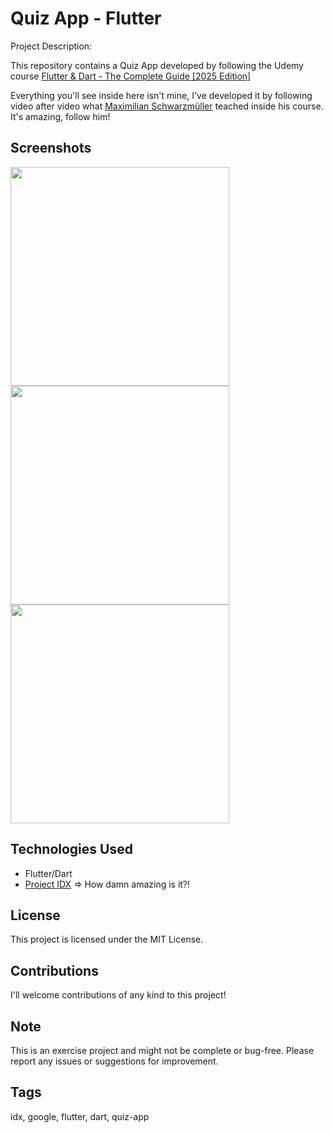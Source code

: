 # Quiz App - Flutter

Project Description:

This repository contains a Quiz App developed by following the Udemy course <a target="_blank" href="https://www.udemy.com/course/learn-flutter-dart-to-build-ios-android-apps/">Flutter & Dart - The Complete Guide [2025 Edition]</a>

Everything you'll see inside here isn't mine, I've developed it by following video after video what <a target="_blank" href="https://www.udemy.com/user/maximilian-schwarzmuller/">Maximilian Schwarzmüller</a> teached inside his course.<br>
It's amazing, follow him!

## Screenshots

<img src="https://github.com/user-attachments/assets/a2e90637-112c-4766-869a-de1a7fbc5234" width="350px">
<img src="https://github.com/user-attachments/assets/02f9ede4-e6e0-41fb-b208-38926ed15abd" width="350px">
<img src="https://github.com/user-attachments/assets/04565886-4788-4050-baa7-2bb18e90aa2a" width="350px">

## Technologies Used

- Flutter/Dart
- <a target="_blank" href="https://idx.google.com/">Project IDX</a> => How damn amazing is it?!

## License

This project is licensed under the MIT License.

## Contributions

I'll welcome contributions of any kind to this project!

## Note

This is an exercise project and might not be complete or bug-free.
Please report any issues or suggestions for improvement.
## Tags

idx, google, flutter, dart, quiz-app
